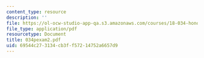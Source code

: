 ```yaml
---
content_type: resource
description: ''
file: https://ol-ocw-studio-app-qa.s3.amazonaws.com/courses/18-034-honors-differential-equations-spring-2004/69544c273134cb3ff57214752a6657d9_034pexam2.pdf
file_type: application/pdf
resourcetype: Document
title: 034pexam2.pdf
uid: 69544c27-3134-cb3f-f572-14752a6657d9
---
```

